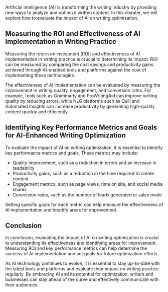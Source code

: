 
Artificial intelligence (AI) is transforming the writing industry by providing new ways to analyze and optimize written content. In this chapter, we will explore how to evaluate the impact of AI on writing optimization.

Measuring the ROI and Effectiveness of AI Implementation in Writing Practice
----------------------------------------------------------------------------

Measuring the return on investment (ROI) and effectiveness of AI implementation in writing practice is crucial to determining its impact. ROI can be measured by comparing the cost savings and productivity gains achieved through AI-enabled tools and platforms against the cost of implementing these technologies.

The effectiveness of AI implementation can be evaluated by measuring the improvement in writing quality, engagement, and conversion rates. For example, tools such as Grammarly and ProWritingAid can improve writing quality by reducing errors, while NLG platforms such as Quill and Automated Insights can increase productivity by generating high-quality content quickly and efficiently.

Identifying Key Performance Metrics and Goals for AI-Enhanced Writing Optimization
----------------------------------------------------------------------------------

To evaluate the impact of AI on writing optimization, it is essential to identify key performance metrics and goals. These metrics may include:

* Quality improvement, such as a reduction in errors and an increase in readability
* Productivity gains, such as a reduction in the time required to create content
* Engagement metrics, such as page views, time on site, and social media shares
* Conversion rates, such as the number of leads generated or sales made

Setting specific goals for each metric can help measure the effectiveness of AI implementation and identify areas for improvement.

Conclusion
----------

In conclusion, evaluating the impact of AI on writing optimization is crucial to understanding its effectiveness and identifying areas for improvement. Measuring ROI and key performance metrics can help determine the success of AI implementation and set goals for future optimization efforts.

As AI technology continues to evolve, it is essential to stay up-to-date with the latest tools and platforms and evaluate their impact on writing practice regularly. By embracing AI and its potential for optimization, writers and businesses can stay ahead of the curve and effectively communicate with their audiences.
